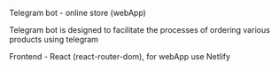 Telegram bot - online store (webApp)

Telegram bot is designed to facilitate the processes of ordering various products using telegram

Frontend - React (react-router-dom), for webApp use Netlify
